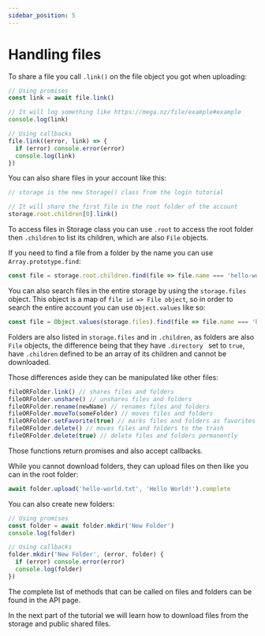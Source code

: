 ```yaml
---
sidebar_position: 5
---
```


# Handling files

To share a file you call `.link()` on the file object you got when uploading:

```js
// Using promises
const link = await file.link()

// It will log something like https://mega.nz/file/example#example
console.log(link)

// Using callbacks
file.link((error, link) => {
  if (error) console.error(error)
  console.log(link)
})
```

You can also share files in your account like this:

```js
// storage is the new Storage() class from the login tutorial

// It will share the first file in the root folder of the account 
storage.root.children[0].link()
```

To access files in Storage class you can use `.root` to access the root folder then `.children` to list its children, which are also `File` objects.

If you need to find a file from a folder by the name you can use `Array.prototype.find`:

```js
const file = storage.root.children.find(file => file.name === 'hello-world.txt')
```

You can also search files in the entire storage by using the `storage.files` object. This object is a map of `file id => File object`, so in order to search the entire account you can use `Object.values` like so:

```js
const file = Object.values(storage.files).find(file => file.name === 'hello-world.txt')
```

Folders are also listed in `storage.files` and in `.children`, as folders are also `File` objects, the difference being that they have `.directory ` set to `true`, have `.children` defined to be an array of its children and cannot be downloaded.

Those differences aside they can be manipulated like other files:

```js
fileORFolder.link() // shares files and folders
fileORFolder.unshare() // unshares files and folders
fileORFolder.rename(newName) // renames files and folders
fileORFolder.moveTo(someFolder) // moves files and folders
fileORFolder.setFavorite(true) // marks files and folders as favorites
fileORFolder.delete() // moves files and folders to the trash
fileORFolder.delete(true) // delete files and folders permanently 
```

Those functions return promises and also accept callbacks.

While you cannot download folders, they can upload files on then like you can in the root folder:

```js
await folder.upload('hello-world.txt', 'Hello World!').complete
```

You can also create new folders:

```js
// Using promises
const folder = await folder.mkdir('New Folder')
console.log(folder)

// Using callbacks
folder.mkdir('New Folder', (error, folder) {
  if (error) console.error(error)
  console.log(folder)
})
```

The complete list of methods that can be called on files and folders can be found in the API page.

In the next part of the tutorial we will learn how to download files from the storage and public shared files.
